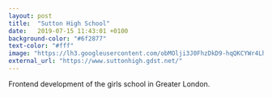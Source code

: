 ```yaml
---
layout: post
title:  "Sutton High School"
date:   2019-07-15 11:43:01 +0100
background-color: "#6f2877"
text-color: "#fff"
image: "https://lh3.googleusercontent.com/obMOlji3J0FhzDkD9-hqQKCYWr4Lho_yBiALnVJ674RUVgVyfMb_YjNqCzTLenHG8DxVvvvI_Xwr5XF0CLKYPVFwDxRCaI5Hk1GbvXRZTIOiMcw3mI169L4X8DwL9tRlSVPLtWMUgE3W_mQhpmCpNzXE8FSxegA5Vzf8HMc2Hn-dTd0bMtPFLS7m3YGwHp7GACiCFZDYE5cRNnmGGd3LM6yKrZDFaVYSH0MZbLrrLdf5a3O-1tDuMr1ONrrgB1iCKuVkW3_UbZaMvENdlvzltIpByWhnd-XtpGvbqK5f2KUK9eza8dlU14XMowFmRn9NHpRubb5fJK5sJGNvfxN-H-3Wo89ERetNk3ujY0_v6yVDDxajNptxY1Ho5dPiGhvmhC-bzWhpLKTBsDfZMgwc5sdrDXV73wZp-AxjjL7dXDg6p0fqKOYmiX-Gg6158fsm3ov6WcNoinqOyI3TbXXPjdx-vC1ANId6wmQwR7WZONxuxv6cCgV68HKC4GnN0QFpj025EYPIpb2aLHpoRqQdQYpRC6Mrt2sW35kJ6-Q2evO80EyJwCZaT-Q4sYcJJNAWIiEyVbb8CYPg2PXHMeQrenpJkwxRZ81OiOkZY8BSVIQ-C9W_R_nE_nZLsXGqsGiyqic_makDkA4srQWtX2QQgnmoYqPEYcsh=s916-no"
external_url: "https://www.suttonhigh.gdst.net/"
---
```

Frontend development of the girls school in Greater London.